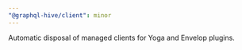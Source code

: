 ```yaml
---
"@graphql-hive/client": minor
---
```


Automatic disposal of managed clients for Yoga and Envelop plugins.
